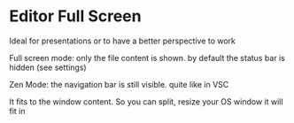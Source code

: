 # Editor Full Screen

Ideal for presentations or to have a better perspective to work

Full screen mode: only the file content is shown. by default the status bar is hidden (see settings)

Zen Mode: the navigation bar is still visible. quite like in VSC 

It fits to the window content. So you can split, resize your OS window it will fit in